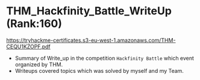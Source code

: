 # THM_Hackfinity_Battle_WriteUp (Rank:160)
https://tryhackme-certificates.s3-eu-west-1.amazonaws.com/THM-CEQU1KZOPF.pdf
 + Summary of Write_up in the competition `Hackfinity Battle` which event organized by THM.
 + Writeups covered topics which was solved by myself and my Team. 
